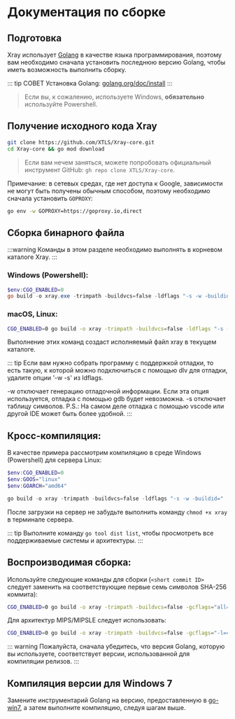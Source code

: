 # Документация по сборке

## Подготовка

Xray использует [Golang](https://golang.org/) в качестве языка программирования, поэтому вам необходимо сначала установить последнюю версию Golang, чтобы иметь возможность выполнить сборку.

::: tip СОВЕТ
Установка Golang: [golang.org/doc/install](https://golang.org/doc/install)
:::

> Если вы, к сожалению, используете Windows, **обязательно** используйте Powershell.

## Получение исходного кода Xray

```bash
git clone https://github.com/XTLS/Xray-core.git
cd Xray-core && go mod download
```

> Если вам нечем заняться, можете попробовать официальный инструмент GitHub: `gh repo clone XTLS/Xray-core`.

Примечание: в сетевых средах, где нет доступа к Google, зависимости не могут быть получены обычным способом, поэтому необходимо сначала установить `GOPROXY`:

```bash
go env -w GOPROXY=https://goproxy.io,direct
```

## Сборка бинарного файла

:::warning
Команды в этом разделе необходимо выполнять в корневом каталоге Xray.
:::

### Windows (Powershell):

```powershell
$env:CGO_ENABLED=0
go build -o xray.exe -trimpath -buildvcs=false -ldflags "-s -w -buildid=" ./main
```

### macOS, Linux:

```bash
CGO_ENABLED=0 go build -o xray -trimpath -buildvcs=false -ldflags "-s -w -buildid=" ./main
```

Выполнение этих команд создаст исполняемый файл xray в текущем каталоге.

::: tip
Если вам нужно собрать программу с поддержкой отладки, то есть такую, к которой можно подключиться с помощью dlv для отладки, удалите опции '-w -s' из ldflags.

-w отключает генерацию отладочной информации. Если эта опция используется, отладка с помощью gdb будет невозможна.
-s отключает таблицу символов.
P.S.: На самом деле отладка с помощью vscode или другой IDE может быть более удобной.
:::

## Кросс-компиляция:

В качестве примера рассмотрим компиляцию в среде Windows (Powershell) для сервера Linux:

```powershell
$env:CGO_ENABLED=0
$env:GOOS="linux"
$env:GOARCH="amd64"

go build -o xray -trimpath -buildvcs=false -ldflags "-s -w -buildid=" ./main
```

После загрузки на сервер не забудьте выполнить команду `chmod +x xray` в терминале сервера.

::: tip
Выполните команду `go tool dist list`, чтобы просмотреть все поддерживаемые системы и архитектуры.
:::

## Воспроизводимая сборка:

Используйте следующие команды для сборки (`<short commit ID>` следует заменить на соответствующие первые семь символов SHA-256 коммита):

```bash
CGO_ENABLED=0 go build -o xray -trimpath -buildvcs=false -gcflags="all=-l=4" -ldflags="-X github.com/xtls/xray-core/core.build=<short commit ID> -s -w -buildid=" -v ./main
```

Для архитектур MIPS/MIPSLE следует использовать:

```bash
CGO_ENABLED=0 go build -o xray -trimpath -buildvcs=false -gcflags="-l=4" -ldflags="-X github.com/xtls/xray-core/core.build=<short commit ID> -s -w -buildid=" -v ./main
```

::: warning
Пожалуйста, сначала убедитесь, что версия Golang, которую вы используете, соответствует версии, использованной для компиляции релизов.
:::

## Компиляция версии для Windows 7

Замените инструментарий Golang на версию, предоставленную в [go-win7](https://github.com/XTLS/go-win7), а затем выполните компиляцию, следуя шагам выше.
